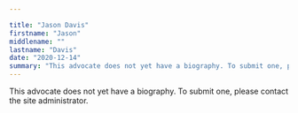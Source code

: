 ```yaml
---

title: "Jason Davis"
firstname: "Jason"
middlename: ""
lastname: "Davis"
date: "2020-12-14"
summary: "This advocate does not yet have a biography. To submit one, please contact the site administrator."
---
```

This advocate does not yet have a biography. To submit one, please contact the site administrator.

